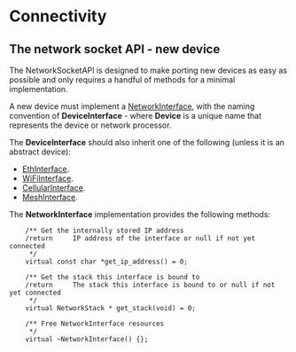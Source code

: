 <h1 id="contributing-connectivity">Connectivity</h1>

## The network socket API - new device

The NetworkSocketAPI is designed to make porting new devices as easy as possible and only requires a handful of methods for a minimal implementation.

A new device must implement a [NetworkInterface](../mbed-os-api-doxy/class_network_interface.html), with the naming convention of **DeviceInterface** - where **Device** is a unique name that represents the device or network processor.

The **DeviceInterface** should also inherit one of the following (unless it is an abstract device):

- [EthInterface](../mbed-os-api-doxy/class_eth_interface.html).
- [WiFiInterface](../mbed-os-api-doxy/class_wi_fi_interface.html).
- [CellularInterface](../mbed-os-api-doxy/class_cellular_interface.html).
- [MeshInterface](../mbed-os-api-doxy/class_mesh_interface.html).

The **NetworkInterface** implementation provides the following methods:

```
    /** Get the internally stored IP address
    /return     IP address of the interface or null if not yet connected
     */
    virtual const char *get_ip_address() = 0;

    /** Get the stack this interface is bound to
    /return     The stack this interface is bound to or null if not yet connected
     */
    virtual NetworkStack * get_stack(void) = 0;

    /** Free NetworkInterface resources
     */
    virtual ~NetworkInterface() {};
```
